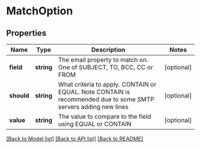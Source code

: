 # MatchOption

## Properties
Name | Type | Description | Notes
------------ | ------------- | ------------- | -------------
**field** | **string** | The email property to match on. One of SUBJECT, TO, BCC, CC or FROM | [optional] 
**should** | **string** | What criteria to apply. CONTAIN or EQUAL. Note CONTAIN is recommended due to some SMTP servers adding new lines | [optional] 
**value** | **string** | The value to compare to the field using EQUAL or CONTAIN | [optional] 

[[Back to Model list]](../README.md#documentation-for-models) [[Back to API list]](../README.md#documentation-for-api-endpoints) [[Back to README]](../README.md)



